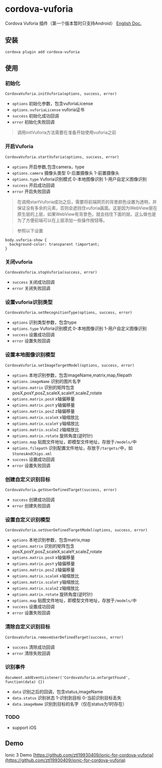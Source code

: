 # cordova-vuforia
Cordova Vuforia 插件（第一个版本暂时只支持Android）
[English Doc.](https://github.com/Cheney925/cordova-vuforia/blob/master/README.en.md)

## 安装
`cordova plugin add cordova-vuforia`

## 使用
### 初始化

`CordovaVuforia.initVuforia(options, success, error)`
* `options` 初始化参数，包含vuforiaLicense
* `options.vuforiaLicense` vuforia证书
* `success` 初始化成功回调
* `error` 初始化失败回调

>调用initVuforia方法需要在准备开始使用vuforia之前

### 开启Vuforia

`CordovaVuforia.startVuforia(options, success, error)`
* `options` 开启参数,包含camera，type
* `options.camera` 摄像头类型 0-后置摄像头 1-前置摄像头
* `options.type` Vuforia识别模式 0-本地图像识别 1-用户自定义图像识别
* `success` 开启成功回调
* `error` 开启失败回调
  
>在调用startVuforia成功之后，需要将前端网页的背景颜色设置为透明，并保证没有多余的元素，否则会遮挡住vuforia画面。这是因为WebView层在原生层的上层，如果WebView有背景色，就会挡住下面的层。这么做也是为了方便前端可以在上层添加一些操作按钮等。

>参照以下设置
```
body.vuforia-show {
  background-color: transparent !important;
}
```

### 关闭vuforia

`CordovaVuforia.stopVuforia(success, error)`
* `success` 关闭成功回调
* `error` 关闭失败回调

### 设置vuforia识别类型
`CordovaVuforia.setRecognitionType(options, success, error)`
* `options` 识别类型参数，包含type
* `options.type` Vuforia识别模式 0-本地图像识别 1-用户自定义图像识别
* `success` 设置成功回调
* `error` 设置失败回调

### 设置本地图像识别模型
`CordovaVuforia.setImageTargetModel(options, success, error)`
* `options` 本地识别参数，包含imageName,matrix,map,filepath
* `options.imageName` 识别的图片名字
* `options.matrix` 识别的矩阵包含 posX,posY,posZ,scaleX,scaleY,scaleZ,rotate
* `options.matrix.posX` x轴偏移量
* `options.matrix.posY` y轴偏移量
* `options.matrix.posZ` z轴偏移量
* `options.matrix.scaleX` x轴缩放比
* `options.matrix.scaleY` y轴缩放比
* `options.matrix.scaleZ` z轴缩放比
* `options.matrix.rotate` 旋转角度(逆时针)
* `options.map` 贴图文件地址，即模型文件地址，存放于`/models/`中
* `options.filepath` 识别配置文件地址，存放于`/targets/`中，如`StonesAndChips.xml`
* `success` 设置成功回调
* `error` 设置失败回调

### 创建自定义识别目标
`CordovaVuforia.getUserDefinedTarget(success, error)`
* `success` 创建成功回调
* `error` 创建失败回调

### 设置自定义识别模型
`CordovaVuforia.setUserDefinedTargetModel(options, success, error)`
* `options` 本地识别参数，包含matrix,map
* `options.matrix` 识别的矩阵包含 posX,posY,posZ,scaleX,scaleY,scaleZ,rotate
* `options.matrix.posX` x轴偏移量
* `options.matrix.posY` y轴偏移量
* `options.matrix.posZ` z轴偏移量
* `options.matrix.scaleX` x轴缩放比
* `options.matrix.scaleY` y轴缩放比
* `options.matrix.scaleZ` z轴缩放比
* `options.matrix.rotate` 旋转角度(逆时针)
* `options.map` 贴图文件地址，即模型文件地址，存放于`/models/`中
* `success` 设置成功回调
* `error` 设置失败回调

### 清除自定义识别目标
`CordovaVuforia.removeUserDefinedTarget(success, error)`
* `success` 清除成功回调
* `error` 清除失败回调

### 识别事件
`document.addEventListener('CordovaVuforia.onTargetFound', function(data) {})`
* `data` 识别之后的回调，包含status,imageName
* `data.status` 识别状态 1-识别到目标 0-当前识别目标丢失
* `data.imageName` 识别到目标的名字（仅在status为1时存在）

### TODO
* support iOS

## Demo
Ionic 3 Demo [https://github.com/ztl19930409/ionic-for-cordova-vuforia](https://github.com/ztl19930409/ionic-for-cordova-vuforia)

